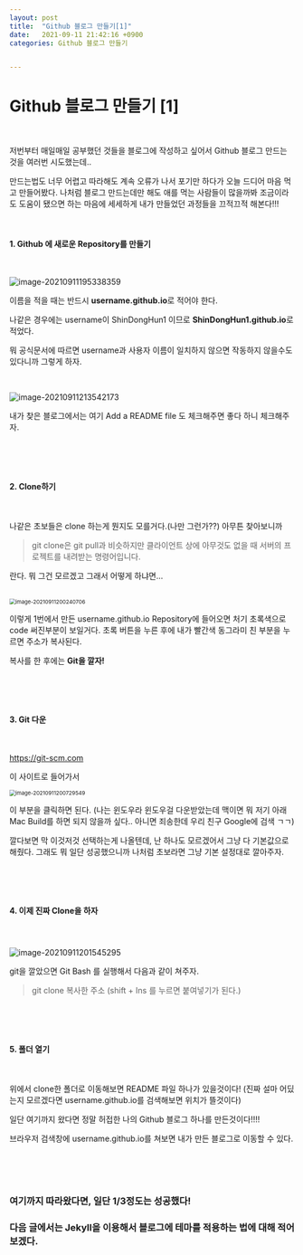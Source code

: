 ```yaml
---
layout: post
title:  "Github 블로그 만들기[1]"
date:   2021-09-11 21:42:16 +0900
categories: Github 블로그 만들기


---
```


# 					                                    **Github 블로그 만들기 [1]**

<br/>

 저번부터 매일매일 공부했던 것들을 블로그에 작성하고 싶어서 Github 블로그 만드는것을 여러번 시도했는데..

만드는법도 너무 어렵고 따라해도 계속 오류가 나서 포기만 하다가 오늘 드디어 마음 먹고 만들어봤다.
나처럼 블로그 만드는데만 해도 애를 먹는 사람들이 많을까봐 조금이라도 도움이 됐으면 하는 마음에 
세세하게 내가 만들었던 과정들을 끄적끄적 해본다!!!

<br/>

####  											                                                                      1. Github 에 새로운 Repository를 만들기

<br/>

![image-20210911195338359](https://raw.githubusercontent.com/ShinDongHun1/image_repo/main/img/image-20210911195338359-16313617584695.png)

이름을 적을 때는 반드시 **username.github.io**로 적어야 한다.  

나같은 경우에는 username이 ShinDongHun1 이므로 **ShinDongHun1.github.io**로 적었다.

뭐 공식문서에 따르면 username과 사용자 이름이 일치하지 않으면 작동하지 않을수도 있다니까 그렇게 하자.

<br/>



![image-20210911213542173](https://raw.githubusercontent.com/ShinDongHun1/image_repo/main/img/image-20210911213542173.png)
				

내가 찾은 블로그에서는 여기 Add a README file 도 체크해주면 좋다 하니 체크해주자.

<br/><br/><br/>

####  		                                                2. Clone하기

<br/>

나같은 초보들은 clone 하는게 뭔지도 모를거다.(나만 그런가??) 아무튼 찾아보니까 

> git clone은 git pull과 비슷하지만 클라이언트 상에 아무것도 없을 때 서버의 프로젝트를 내려받는 명령어입니다.		

란다. 뭐 그건 모르겠고 그래서 어떻게 하냐면...

<br/>



<img src="https://raw.githubusercontent.com/ShinDongHun1/image_repo/main/img/image-20210911200240706.png" alt="image-20210911200240706" style="zoom: 67%;" />



이렇게 1번에서 만든 username.github.io Repository에 들어오면 처기 초록색으로 code 써진부분이 보일거다.
초록 버튼을 누른 후에 내가 빨간색 동그라미 친 부분을 누르면 주소가 복사된다. 

복사를 한 후에는 **Git을 깔자!**  

<br/>

<br/>

<br/>

#### 		                                3. Git 다운

<br/>

[https://git-scm.com ](https://git-scm.com)

이 사이트로 들어가서

<img src="https://raw.githubusercontent.com/ShinDongHun1/image_repo/main/img/image-20210911200729549.png" alt="image-20210911200729549" style="zoom: 67%;" />

이 부분을 클릭하면 된다. 
(나는 윈도우라 윈도우걸 다운받았는데 맥이면 뭐 저기 아래 Mac Build를 하면 되지 않을까 싶다.. 아니면 죄송한데 우리 친구 Google에 검색 ㄱㄱ)

깔다보면 막 이것저것 선택하는게 나올텐데, 난 하나도 모르겠어서 그냥 다 기본값으로 해줬다.
그래도 뭐 일단 성공했으니까 나처럼 초보라면 그냥 기본 설정대로 깔아주자.

<br/><br/><br/>

#### 		                                4. 이제 진짜 Clone을 하자

#### 		                                <br/>

![image-20210911201545295](https://raw.githubusercontent.com/ShinDongHun1/image_repo/main/img/image-20210911201545295.png)

git을 깔았으면 Git Bash 를 실행해서 다음과 같이 쳐주자. 

>git clone 복사한 주소 (shift + Ins 를 누르면 붙여넣기가 된다.)

<br/>

<br/>

<br/>

#### 		                5. 폴더 열기

<br/>

위에서 clone한 폴더로 이동해보면 README 파일 하나가 있을것이다!
(진짜 설마 어딨는지 모르겠다면 username.github.io를 검색해보면 위치가 뜰것이다)

일단 여기까지 왔다면 정말 허접한 나의  Github 블로그 하나를 만든것이다!!!!

브라우저 검색창에 username.github.io를 쳐보면 내가 만든 블로그로 이동할 수 있다.

<br/>

<br/>

<br/>

### 여기까지 따라왔다면, 일단 1/3정도는 성공했다!

### 다음 글에서는 Jekyll을 이용해서 블로그에 테마를 적용하는 법에 대해 적어보겠다.